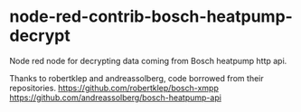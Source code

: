 # node-red-contrib-bosch-heatpump-decrypt
Node red node for decrypting data coming from Bosch heatpump http api.

Thanks to robertklep and andreassolberg, code borrowed from their repositories.
https://github.com/robertklep/bosch-xmpp
https://github.com/andreassolberg/bosch-heatpump-api
